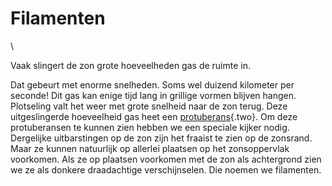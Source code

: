 # Filamenten

\

Vaak slingert de zon grote hoeveelheden gas de ruimte in.

Dat gebeurt met enorme snelheden. Soms wel duizend kilometer per
seconde! Dit gas kan enige tijd lang in grillige vormen blijven hangen.
Plotseling valt het weer met grote snelheid naar de zon terug. Deze
uitgeslingerde hoeveelheid gas heet een
[protuberans](protuber.html){.two}. Om deze protuberansen te kunnen zien
hebben we een speciale kijker nodig. Dergelijke uitbarstingen op de zon
zijn het fraaist te zien op de zonsrand. Maar ze kunnen natuurlijk op
allerlei plaatsen op het zonsoppervlak voorkomen. Als ze op plaatsen
voorkomen met de zon als achtergrond zien we ze als donkere draadachtige
verschijnselen. Die noemen we filamenten.
